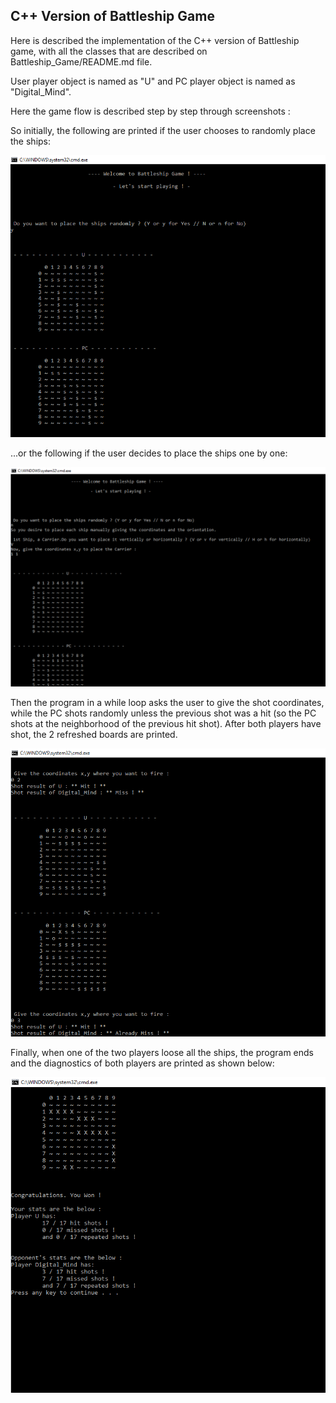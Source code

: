 
## C++ Version of Battleship Game

Here is described the implementation of the C++ version of Battleship game, with all the classes that are described on Battleship_Game/README.md file. 

User player object is named as "U" and PC player object is named as "Digital_Mind". 

Here the game flow is described step by step through screenshots :

So initially, the following are printed if the user chooses to randomly place the ships:

![](https://raw.githubusercontent.com/nikos-rvnt/Battleship_Game/master/Cpp_Version/battleship_1.png)

...or the following if the user decides to place the ships one by one:

![](https://raw.githubusercontent.com/nikos-rvnt/Battleship_Game/master/Cpp_Version/battleship_1b.png)

Then the program in a while loop asks the user to give the shot coordinates, while the PC shots randomly unless the previous shot was a hit (so the PC shots at the neighborhood of the previous hit shot). After both players have shot, the 2 refreshed boards are printed.

![](https://raw.githubusercontent.com/nikos-rvnt/Battleship_Game/master/Cpp_Version/battleship_2.png)

Finally, when one of the two players loose all the ships, the program ends and the diagnostics of both players are printed as shown below:

![](https://raw.githubusercontent.com/nikos-rvnt/Battleship_Game/master/Cpp_Version/battleship_3.png)

